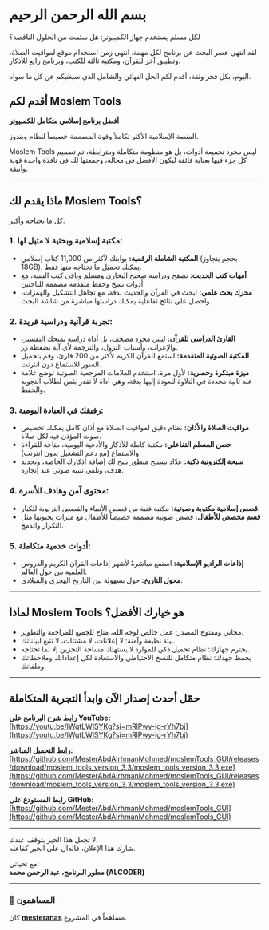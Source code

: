 # بسم الله الرحمن الرحيم

لكل مسلم يستخدم جهاز الكمبيوتر: هل سئمت من الحلول الناقصة؟

لقد انتهى عصر البحث عن برنامج لكل مهمة. انتهى زمن استخدام موقع لمواقيت الصلاة، وتطبيق آخر للقرآن، ومكتبة ثالثة للكتب، وبرنامج رابع للأذكار.

اليوم، بكل فخر وثقة، أقدم لكم الحل النهائي والشامل الذي سيغنيكم عن كل ما سواه.

## أقدم لكم **Moslem Tools**
**أفضل برنامج إسلامي متكامل للكمبيوتر**

المنصة الإسلامية الأكثر تكاملاً وقوة المصممة خصيصاً لنظام ويندوز.

Moslem Tools ليس مجرد تجميعة أدوات، بل هو منظومة متكاملة ومترابطة، تم تصميم كل جزء فيها بعناية فائقة ليكون الأفضل في مجاله، وجمعتها لك في نافذة واحدة قوية وأنيقة.


---

## ماذا يقدم لك Moslem Tools؟  
كل ما تحتاجه وأكثر:


### 1. مكتبة إسلامية وبحثية لا مثيل لها:
- **المكتبة الشاملة الرقمية:** بوابتك لأكثر من 11,000 كتاب إسلامي (بحجم يتجاوز 18GB)، يمكنك تحميل ما تحتاجه منها فقط.  
- **أمهات كتب الحديث:** تصفح ودراسة صحيح البخاري ومسلم وباقي كتب السنة، مع أدوات نسخ وحفظ متقدمة مصممة للباحثين.  
- **محرك بحث علمي:** ابحث في القرآن والحديث بدقة، مع تجاهل التشكيل والهمزات، واحصل على نتائج تفاعلية يمكنك دراستها مباشرة من شاشة البحث.


### 2. تجربة قرآنية ودراسية فريدة:
- **القارئ الدراسي للقرآن:** ليس مجرد مصحف، بل أداة دراسة تمنحك التفسير، والإعراب، وأسباب النزول، والترجمة لأي آية بضغطة زر.  
- **المكتبة الصوتية المتقدمة:** استمع للقرآن الكريم لأكثر من 200 قارئ، وقم بتحميل السور للاستماع دون انترنت.  
- **ميزة مبتكرة وحصرية:** لأول مرة، استخدم العلامات المرجعية الصوتية لوضع علامة عند ثانية محددة في التلاوة للعودة إليها بدقة، وهي أداة لا تقدر بثمن لطلاب التجويد والحفظ.


### 3. رفيقك في العبادة اليومية:
- **مواقيت الصلاة والأذان:** نظام دقيق لمواقيت الصلاة مع أذان كامل يمكنك تخصيص صوت المؤذن فيه لكل صلاة.  
- **حصن المسلم التفاعلي:** مكتبة كاملة للأذكار والأدعية اليومية، متاحة للقراءة والاستماع (مع دعم التشغيل بدون انترنت).  
- **سبحة إلكترونية ذكية:** عدّاد تسبيح متطور يتيح لك إضافة أذكارك الخاصة، وتحديد هدف، وتلقي تنبيه صوتي عند إنجازه.


### 4. محتوى آمن وهادف للأسرة:
- **قصص إسلامية مكتوبة وصوتية:** مكتبة غنية من قصص الأنبياء والقصص التربوية للكبار.  
- **قسم مخصص للأطفال:** قصص صوتية مصممة خصيصاً للأطفال مع ميزات يحبونها مثل التكرار والدمج.


### 5. أدوات خدمية متكاملة:
- **إذاعات الراديو الإسلامية:** استمع مباشرةً لأشهر إذاعات القرآن الكريم والدروس العلمية من حول العالم.  
- **محول التاريخ:** حول بسهولة بين التاريخ الهجري والميلادي.


---

## لماذا Moslem Tools هو خيارك الأفضل؟
- مجاني ومفتوح المصدر: عمل خالص لوجه الله، متاح للجميع للمراجعة والتطوير.  
- بيئة نظيفة وآمنة: لا إعلانات، لا مشتتات، لا تتبع لبياناتك.  
- يحترم جهازك: نظام تحميل ذكي للموارد لا يستهلك مساحة التخزين إلا لما تحتاجه.  
- يحفظ جهدك: نظام متكامل للنسخ الاحتياطي والاستعادة لكل إعداداتك وملاحظاتك وملفاتك.


---

## حمّل أحدث إصدار الآن وابدأ التجربة المتكاملة

**رابط شرح البرنامج على YouTube:**  
[https://youtu.be/lWqtLWlSYKg?si=mRlPwy-ig-rYh7bj](https://youtu.be/lWqtLWlSYKg?si=mRlPwy-ig-rYh7bj)

**رابط التحميل المباشر:**  
[https://github.com/MesterAbdAlrhmanMohmed/moslemTools_GUI/releases/download/moslem_tools_version_3.3/moslem_tools_version_3.3.exe](https://github.com/MesterAbdAlrhmanMohmed/moslemTools_GUI/releases/download/moslem_tools_version_3.3/moslem_tools_version_3.3.exe)

**رابط المستودع على GitHub:**  
[https://github.com/MesterAbdAlrhmanMohmed/moslemTools_GUI](https://github.com/MesterAbdAlrhmanMohmed/moslemTools_GUI)


---

لا تجعل هذا الخير يتوقف عندك.  
شارك هذا الإعلان، فالدال على الخير كفاعله.


مع تحياتي:  
**مطور البرنامج، عبد الرحمن محمد (ALCODER)**


---

### 🙌 المساهمون
كان [**mesteranas**](https://github.com/mesteranas) مساهماً في المشروع.